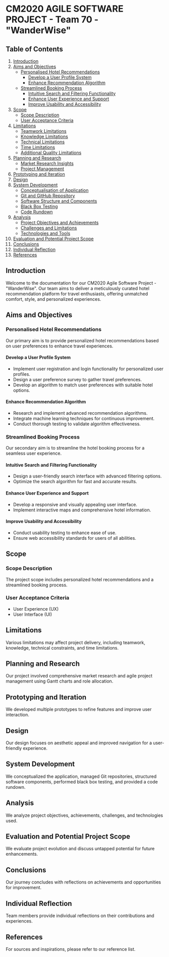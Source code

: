 # CM2020 AGILE SOFTWARE PROJECT - Team 70 - "WanderWise"

## Table of Contents
1. [Introduction](#introduction)
2. [Aims and Objectives](#aims-and-objectives)
   - [Personalised Hotel Recommendations](#personalised-hotel-recommendations)
     - [Develop a User Profile System](#develop-a-user-profile-system)
     - [Enhance Recommendation Algorithm](#enhance-recommendation-algorithm)
   - [Streamlined Booking Process](#streamlined-booking-process)
     - [Intuitive Search and Filtering Functionality](#intuitive-search-and-filtering-functionality)
     - [Enhance User Experience and Support](#enhance-user-experience-and-support)
     - [Improve Usability and Accessibility](#improve-usability-and-accessibility)
3. [Scope](#scope)
   - [Scope Description](#scope-description)
   - [User Acceptance Criteria](#user-acceptance-criteria)
4. [Limitations](#limitations)
   - [Teamwork Limitations](#teamwork-limitations)
   - [Knowledge Limitations](#knowledge-limitations)
   - [Technical Limitations](#technical-limitations)
   - [Time Limitations](#time-limitations)
   - [Additional Quality Limitations](#additional-quality-limitations)
5. [Planning and Research](#planning-and-research)
   - [Market Research Insights](#market-research-insights)
   - [Project Management](#project-management)
6. [Prototyping and Iteration](#prototyping-and-iteration)
7. [Design](#design)
8. [System Development](#system-development)
   - [Conceptualisation of Application](#conceptualisation-of-application)
   - [Git and GitHub Repository](#git-and-github-repository)
   - [Software Structure and Components](#software-structure-and-components)
   - [Black Box Testing](#black-box-testing)
   - [Code Rundown](#code-rundown)
9. [Analysis](#analysis)
   - [Project Objectives and Achievements](#project-objectives-and-achievements)
   - [Challenges and Limitations](#challenges-and-limitations)
   - [Technologies and Tools](#technologies-and-tools)
10. [Evaluation and Potential Project Scope](#evaluation-and-potential-project-scope)
11. [Conclusions](#conclusions)
12. [Individual Reflection](#individual-reflection)
13. [References](#references)

## Introduction
Welcome to the documentation for our CM2020 Agile Software Project - "WanderWise". Our team aims to deliver a meticulously curated hotel recommendation platform for travel enthusiasts, offering unmatched comfort, style, and personalized experiences.

## Aims and Objectives
### Personalised Hotel Recommendations
Our primary aim is to provide personalized hotel recommendations based on user preferences to enhance travel experiences.

#### Develop a User Profile System
- Implement user registration and login functionality for personalized user profiles.
- Design a user preference survey to gather travel preferences.
- Develop an algorithm to match user preferences with suitable hotel options.

#### Enhance Recommendation Algorithm
- Research and implement advanced recommendation algorithms.
- Integrate machine learning techniques for continuous improvement.
- Conduct thorough testing to validate algorithm effectiveness.

### Streamlined Booking Process
Our secondary aim is to streamline the hotel booking process for a seamless user experience.

#### Intuitive Search and Filtering Functionality
- Design a user-friendly search interface with advanced filtering options.
- Optimize the search algorithm for fast and accurate results.

#### Enhance User Experience and Support
- Develop a responsive and visually appealing user interface.
- Implement interactive maps and comprehensive hotel information.

#### Improve Usability and Accessibility
- Conduct usability testing to enhance ease of use.
- Ensure web accessibility standards for users of all abilities.

## Scope
### Scope Description
The project scope includes personalized hotel recommendations and a streamlined booking process.

### User Acceptance Criteria
- User Experience (UX)
- User Interface (UI)

## Limitations
Various limitations may affect project delivery, including teamwork, knowledge, technical constraints, and time limitations.

## Planning and Research
Our project involved comprehensive market research and agile project management using Gantt charts and role allocation.

## Prototyping and Iteration
We developed multiple prototypes to refine features and improve user interaction.

## Design
Our design focuses on aesthetic appeal and improved navigation for a user-friendly experience.

## System Development
We conceptualized the application, managed Git repositories, structured software components, performed black box testing, and provided a code rundown.

## Analysis
We analyze project objectives, achievements, challenges, and technologies used.

## Evaluation and Potential Project Scope
We evaluate project evolution and discuss untapped potential for future enhancements.

## Conclusions
Our journey concludes with reflections on achievements and opportunities for improvement.

## Individual Reflection
Team members provide individual reflections on their contributions and experiences.

## References
For sources and inspirations, please refer to our reference list.
